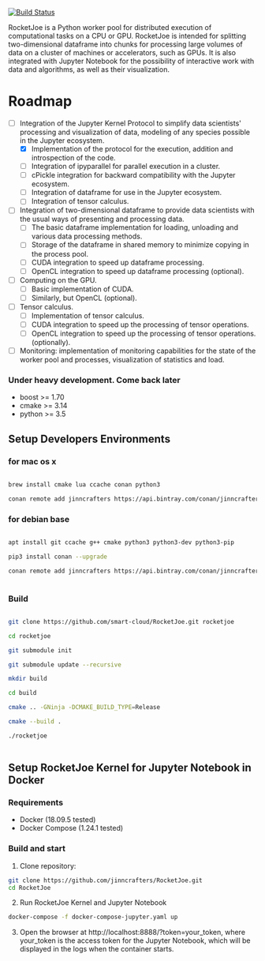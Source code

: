 [![Build Status](https://travis-ci.org/jinncrafters/RocketJoe.svg?branch=master)](https://travis-ci.org/jinncrafters/RocketJoe)

RoсketJoe is a Python worker pool for distributed execution of computational tasks on a CPU or GPU. RocketJoe is intended for splitting two-dimensional dataframe into chunks for processing large volumes of data on a cluster of machines or accelerators, such as GPUs. It is also integrated with Jupyter Notebook for the possibility of interactive work with data and algorithms, as well as their visualization.

# Roadmap
- [ ] Integration of the Jupyter Kernel Protocol to simplify data scientists' processing and visualization of data, modeling of any species possible in the Jupyter ecosystem.
   - [x] Implementation of the protocol for the execution, addition and introspection of the code.
   - [ ] Integration of ipyparallel for parallel execution in a cluster.
   - [ ] cPickle integration for backward compatibility with the Jupyter ecosystem.
   - [ ] Integration of dataframe for use in the Jupyter ecosystem.
   - [ ] Integration of tensor calculus.
- [ ] Integration of two-dimensional dataframe to provide data scientists with the usual ways of presenting and processing data.
   - [ ] The basic dataframe implementation for loading, unloading and various data processing methods.
   - [ ] Storage of the dataframe in shared memory to minimize copying in the process pool.
   - [ ] CUDA integration to speed up dataframe processing.
   - [ ] OpenCL integration to speed up dataframe processing (optional).
- [ ] Computing on the GPU.
   - [ ] Basic implementation of CUDA.
   - [ ] Similarly, but OpenCL (optional).
- [ ] Tensor calculus.
   - [ ] Implementation of tensor calculus.
   - [ ] CUDA integration to speed up the processing of tensor operations.
   - [ ] OpenCL integration to speed up the processing of tensor operations. (optionally).
- [ ] Monitoring: implementation of monitoring capabilities for the state of the worker pool and processes, visualization of statistics and load.

### Under heavy development. Come back later

* boost  >=  1.70
* cmake  >=  3.14
* python >=  3.5

## Setup Developers Environments 

### for mac os x 

```bash

brew install cmake lua ccache conan python3

conan remote add jinncrafters https://api.bintray.com/conan/jinncrafters/conan

```
### for debian base

```bash

apt install git ccache g++ cmake python3 python3-dev python3-pip

pip3 install conan --upgrade

conan remote add jinncrafters https://api.bintray.com/conan/jinncrafters/conan
 
```

### Build 

```bash

git clone https://github.com/smart-cloud/RocketJoe.git rocketjoe

cd rocketjoe

git submodule init

git submodule update --recursive

mkdir build

cd build

cmake .. -GNinja -DCMAKE_BUILD_TYPE=Release

cmake --build .

./rocketjoe 
 
```

## Setup RocketJoe Kernel for Jupyter Notebook in Docker

### Requirements
* Docker (18.09.5 tested)
* Docker Compose (1.24.1 tested)

### Build and start
1. Clone repository:
```bash
git clone https://github.com/jinncrafters/RocketJoe.git
cd RocketJoe
```

2. Run RocketJoe Kernel and Jupyter Notebook
```bash
docker-compose -f docker-compose-jupyter.yaml up
```

3. Open the browser at http://localhost:8888/?token=your_token, where your_token
is the access token for the Jupyter Notebook, which will be displayed in the
logs when the container starts.
